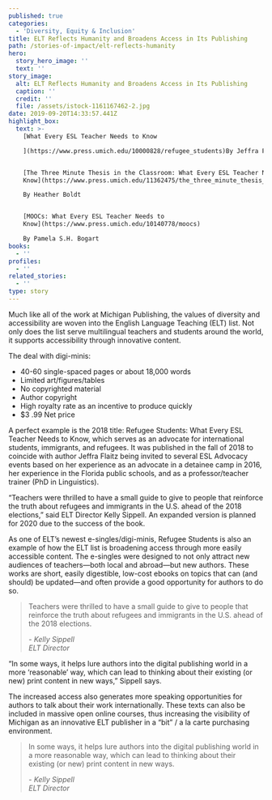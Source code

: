 ```yaml
---
published: true
categories:
  - 'Diversity, Equity & Inclusion'
title: ELT Reflects Humanity and Broadens Access in Its Publishing
path: /stories-of-impact/elt-reflects-humanity
hero:
  story_hero_image: ''
  text: ''
story_image:
  alt: ELT Reflects Humanity and Broadens Access in Its Publishing
  caption: ''
  credit: ''
  file: /assets/istock-1161167462-2.jpg
date: 2019-09-20T14:33:57.441Z
highlight_box:
  text: >-
    [What Every ESL Teacher Needs to Know

    ](https://www.press.umich.edu/10000828/refugee_students)By Jeffra Flaitz


    [The Three Minute Thesis in the Classroom: What Every ESL Teacher Needs to
    Know](https://www.press.umich.edu/11362475/the_three_minute_thesis_in_the_classroom)

    By Heather Boldt


    [MOOCs: What Every ESL Teacher Needs to
    Know](https://www.press.umich.edu/10140778/moocs)

    By Pamela S.H. Bogart
books:
  - ''
profiles:
  - ''
related_stories:
  - ''
type: story
---
```

Much like all of the work at Michigan Publishing, the values of diversity and accessibility are woven into the English Language Teaching (ELT) list. Not only does the list serve multilingual teachers and students around the world, it supports accessibility through innovative content.

<div class="lg:float-right lg:-mr-64 lg:w-3/5 border-l-8 border-sea-blue px-6 pt-6 ml-6 mb-4" markdown="1">The deal with digi-minis:

* 40-60 single-spaced pages or about 18,000 words
* Limited art/figures/tables
* No copyrighted material
* Author copyright
* High royalty rate as an incentive to produce quickly
* $3 .99 Net price</div>

A perfect example is the 2018 title: Refugee Students: What Every ESL Teacher Needs to Know, which serves as an advocate for international students, immigrants, and refugees. It was published in the fall of 2018 to coincide with author Jeffra Flaitz being invited to several ESL Advocacy events based on her experience as an advocate in a detainee camp in 2016, her experience in the Florida public schools, and as a professor/teacher trainer (PhD in Linguistics). 

“Teachers were thrilled to have a small guide to give to people that reinforce the truth about refugees and immigrants in the U.S. ahead of the 2018 elections,” said ELT Director Kelly Sippell. An expanded version is planned for 2020 due to the success of the book.

As one of ELT’s newest e-singles/digi-minis, Refugee Students is also an example of how the ELT list is broadening access through more easily accessible content. The e-singles were designed to not only attract new audiences of teachers—both local and abroad—but new authors. These works are short, easily digestible, low-cost ebooks on topics that can (and should) be updated—and often provide a good opportunity for authors to do so. 

<blockquote class="quote floated yellow"><p>Teachers were thrilled to have a small guide to give to people that reinforce the truth about refugees and immigrants in the U.S. ahead of the 2018 elections.</p><footer><cite>- Kelly Sippell<br>ELT Director</cite></footer></blockquote>

“In some ways, it helps lure authors into the digital publishing world in a more ‘reasonable’ way, which can lead to thinking about their existing (or new) print content in new ways,” Sippell says.

The increased access also generates more speaking opportunities for authors to talk about their work internationally. These texts can also be included in massive open online courses, thus increasing the visibility of Michigan as an innovative ELT publisher in a “bit” / a la carte purchasing environment.

<blockquote class="quote full blue"><p>In some ways, it helps lure authors into the digital publishing world in a more reasonable way, which can lead to thinking about their existing (or new) print content in new ways.</p><footer><cite>- Kelly Sippell<br>ELT Director</cite></footer></blockquote>
